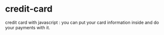 # credit-card
credit card with javascript : you can put your card information inside and do your payments with it.
